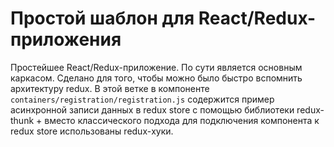 # Простой шаблон для React/Redux-приложения

Простейшее React/Redux-приложение. По сути является основным каркасом. Сделано для того, чтобы можно было быстро вспомнить архитектуру redux.
В этой ветке в компоненте ```containers/registration/registration.js``` содержится пример асинхронной записи данных в redux store 
с помощью библиотеки redux-thunk + вместо классического подхода для подключения компонента к redux store 
использованы redux-хуки.